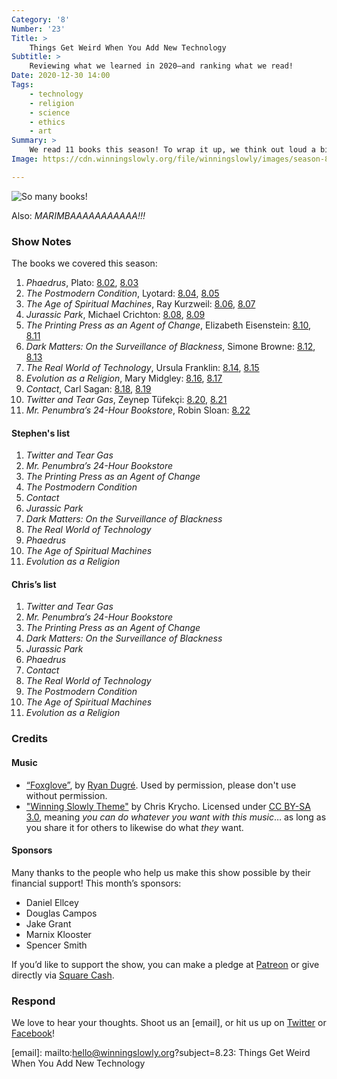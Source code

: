 ```yaml
---
Category: '8'
Number: '23'
Title: >
    Things Get Weird When You Add New Technology
Subtitle: >
    Reviewing what we learned in 2020—and ranking what we read!
Date: 2020-12-30 14:00
Tags:
    - technology
    - religion
    - science
    - ethics
    - art
Summary: >
    We read 11 books this season! To wrap it up, we think out loud a bit about the intersecting interests of creators, users, and governments—and about how our existing epistemologies shape how we respond. Also: MARIMBA.
Image: https://cdn.winningslowly.org/file/winningslowly/images/season-8-covers.jpg

---
```


![So many books!](https://cdn.winningslowly.org/file/winningslowly/images/season-8-covers.jpg)

Also: *MARIMBAAAAAAAAAAA!!!*

### Show Notes

The books we covered this season:

1. <cite>Phaedrus</cite>, Plato: [8.02], [8.03]
2. <cite>The Postmodern Condition</cite>, Lyotard: [8.04], [8.05]
3. <cite>The Age of Spiritual Machines</cite>, Ray Kurzweil: [8.06], [8.07]
4. <cite>Jurassic Park</cite>, Michael Crichton: [8.08], [8.09]
5. <cite>The Printing Press as an Agent of Change</cite>, Elizabeth Eisenstein: [8.10], [8.11]
6. <cite>Dark Matters: On the Surveillance of Blackness</cite>, Simone Browne: [8.12], [8.13]
7. <cite>The Real World of Technology</cite>, Ursula Franklin: [8.14], [8.15]
8. <cite>Evolution as a Religion</cite>, Mary Midgley: [8.16], [8.17]
9. <cite>Contact</cite>, Carl Sagan: [8.18], [8.19]
10. <cite>Twitter and Tear Gas</cite>, Zeynep Tüfekçi: [8.20], [8.21]
11. <cite>Mr. Penumbra’s 24-Hour Bookstore</cite>, Robin Sloan: [8.22]

#### Stephen's list

1. <cite>Twitter and Tear Gas</cite>
2. <cite>Mr. Penumbra’s 24-Hour Bookstore</cite>
3. <cite>The Printing Press as an Agent of Change</cite>
4. <cite>The Postmodern Condition</cite>
5. <cite>Contact</cite>
6. <cite>Jurassic Park</cite>
7. <cite>Dark Matters: On the Surveillance of Blackness</cite>
8. <cite>The Real World of Technology</cite>
9. <cite>Phaedrus</cite>
10. <cite>The Age of Spiritual Machines</cite>
11. <cite>Evolution as a Religion</cite>

#### Chris’s list

1. <cite>Twitter and Tear Gas</cite>
2. <cite>Mr. Penumbra’s 24-Hour Bookstore</cite>
3. <cite>The Printing Press as an Agent of Change</cite>
4. <cite>Dark Matters: On the Surveillance of Blackness</cite>
5. <cite>Jurassic Park</cite>
6. <cite>Phaedrus</cite>
7. <cite>Contact</cite>
8. <cite>The Real World of Technology</cite>
9. <cite>The Postmodern Condition</cite>
10. <cite>The Age of Spiritual Machines</cite>
11. <cite>Evolution as a Religion</cite>

[8.02]: https://winningslowly.org/8.02/
[8.03]: https://winningslowly.org/8.03/
[8.04]: https://winningslowly.org/8.04/
[8.05]: https://winningslowly.org/8.05/
[8.06]: https://winningslowly.org/8.06/
[8.07]: https://winningslowly.org/8.07/
[8.08]: https://winningslowly.org/8.08/
[8.09]: https://winningslowly.org/8.09/
[8.10]: https://winningslowly.org/8.10/
[8.11]: https://winningslowly.org/8.11/
[8.12]: https://winningslowly.org/8.12/
[8.13]: https://winningslowly.org/8.13/
[8.14]: https://winningslowly.org/8.14/
[8.15]: https://winningslowly.org/8.15/
[8.16]: https://winningslowly.org/8.16/
[8.17]: https://winningslowly.org/8.17/
[8.18]: https://winningslowly.org/8.18/
[8.19]: https://winningslowly.org/8.19/
[8.20]: https://winningslowly.org/8.20/
[8.21]: https://winningslowly.org/8.21/
[8.22]: https://winningslowly.org/8.22/

### Credits

#### Music

- [“Foxglove”](https://ryandugre.bandcamp.com/track/foxglove), by [Ryan Dugré](https://ryandugre.com/). Used by permission, please don't use without permission.
- ["Winning Slowly Theme"](https://soundcloud.com/chriskrycho/winning-slowly) by Chris Krycho. Licensed under [CC BY-SA 3.0](https://creativecommons.org/licenses/by-sa/3.0/), meaning *you can do whatever you want with this music*… as long as you share it for others to likewise do what *they* want.

#### Sponsors

Many thanks to the people who help us make this show possible by their financial support! This month’s sponsors:

- Daniel Ellcey
- Douglas Campos
- Jake Grant
- Marnix Klooster
- Spencer Smith

If you’d like to support the show, you can make a pledge at <a href='https://www.patreon.com/winningslowly' rel='payment'>Patreon</a> or give directly via [Square Cash](https://cash.me/$winningslowly).

### Respond

We love to hear your thoughts. Shoot us an [email], or hit us up on [Twitter](https://www.twitter.com/winningslowly) or [Facebook](https://www.facebook.com/winningslowlypodcast)!

[email]: mailto:hello@winningslowly.org?subject=8.23: Things Get Weird When You Add New Technology
